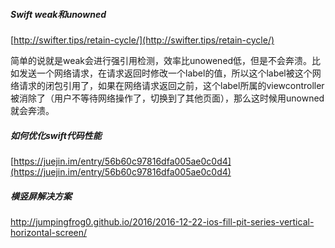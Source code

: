 ##### Swift   weak和unowned

[http://swifter.tips/retain-cycle/](http://swifter.tips/retain-cycle/)

简单的说就是weak会进行强引用检测，效率比unowened低，但是不会奔溃。比如发送一个网络请求，在请求返回时修改一个label的值，所以这个label被这个网络请求的闭包引用了，如果在网络请求返回之前，这个label所属的viewcontroller被消除了（用户不等待网络操作了，切换到了其他页面），那么这时候用unowned就会奔溃。

##### 如何优化swift代码性能

[https://juejin.im/entry/56b60c97816dfa005ae0c0d4](https://juejin.im/entry/56b60c97816dfa005ae0c0d4)

#####  横竖屏解决方案

http://jumpingfrog0.github.io/2016/2016-12-22-ios-fill-pit-series-vertical-horizontal-screen/



